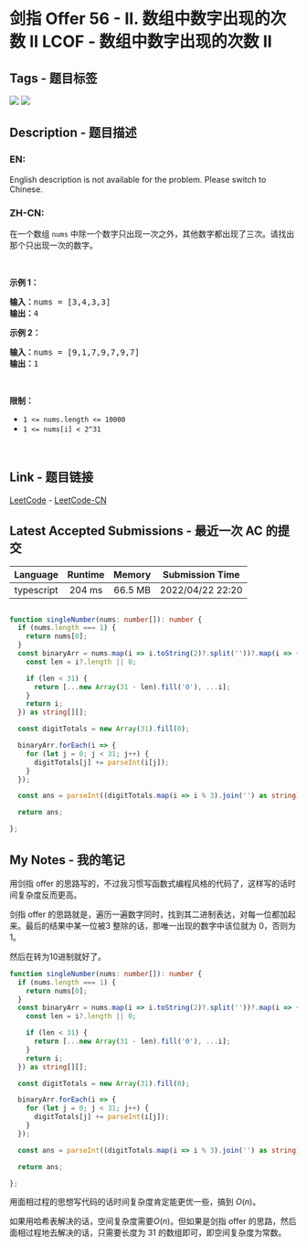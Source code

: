 
# 剑指 Offer 56 - II. 数组中数字出现的次数 II LCOF - 数组中数字出现的次数 II

## Tags - 题目标签

 <img src="https://img.shields.io/badge/Bit Manipulation-位运算-blue.svg">   <img src="https://img.shields.io/badge/Array-数组-blue.svg">  


## Description - 题目描述

### EN:
<p>English description is not available for the problem. Please switch to Chinese.</p>


### ZH-CN:
<p>在一个数组 <code>nums</code> 中除一个数字只出现一次之外，其他数字都出现了三次。请找出那个只出现一次的数字。</p>

<p>&nbsp;</p>

<p><strong>示例 1：</strong></p>

<pre><strong>输入：</strong>nums = [3,4,3,3]
<strong>输出：</strong>4
</pre>

<p><strong>示例 2：</strong></p>

<pre><strong>输入：</strong>nums = [9,1,7,9,7,9,7]
<strong>输出：</strong>1</pre>

<p>&nbsp;</p>

<p><strong>限制：</strong></p>

<ul>
	<li><code>1 &lt;= nums.length &lt;= 10000</code></li>
	<li><code>1 &lt;= nums[i] &lt; 2^31</code></li>
</ul>

<p>&nbsp;</p>



## Link - 题目链接

[LeetCode](https://leetcode.com/problems/shu-zu-zhong-shu-zi-chu-xian-de-ci-shu-ii-lcof/description/)  -  [LeetCode-CN](https://leetcode-cn.com/problems/shu-zu-zhong-shu-zi-chu-xian-de-ci-shu-ii-lcof/description/)
## Latest Accepted Submissions - 最近一次 AC 的提交


| Language | Runtime | Memory | Submission Time |
|:---:|:---:|:---:|:---:|
| typescript  | 204 ms | 66.5 MB | 2022/04/22 22:20 |

```typescript

function singleNumber(nums: number[]): number {
  if (nums.length === 1) {
    return nums[0];
  }
  const binaryArr = nums.map(i => i.toString(2)?.split(''))?.map(i => {
    const len = i?.length || 0;

    if (len < 31) {
      return [...new Array(31 - len).fill('0'), ...i];
    }
    return i;
  }) as string[][];

  const digitTotals = new Array(31).fill(0);

  binaryArr.forEach(i => {
    for (let j = 0; j < 31; j++) {
      digitTotals[j] += parseInt(i[j]);
    }
  });

  const ans = parseInt((digitTotals.map(i => i % 3).join('') as string), 2);

  return ans;

};

```
## My Notes - 我的笔记


用剑指 offer 的思路写的，不过我习惯写函数式编程风格的代码了，这样写的话时间复杂度反而更高。

剑指 offer 的思路就是，遍历一遍数字同时，找到其二进制表达，对每一位都加起来。最后的结果中某一位被3 整除的话，那唯一出现的数字中该位就为 0，否则为1。

然后在转为10进制就好了。

```typescript
function singleNumber(nums: number[]): number {
  if (nums.length === 1) {
    return nums[0];
  }
  const binaryArr = nums.map(i => i.toString(2)?.split(''))?.map(i => {
    const len = i?.length || 0;

    if (len < 31) {
      return [...new Array(31 - len).fill('0'), ...i];
    }
    return i;
  }) as string[][];

  const digitTotals = new Array(31).fill(0);

  binaryArr.forEach(i => {
    for (let j = 0; j < 31; j++) {
      digitTotals[j] += parseInt(i[j]);
    }
  });

  const ans = parseInt((digitTotals.map(i => i % 3).join('') as string), 2);

  return ans;

};
```

用面相过程的思想写代码的话时间复杂度肯定能更优一些，搞到 $O(n)$。

如果用哈希表解决的话，空间复杂度需要$O(n)$。但如果是剑指 offer 的思路，然后面相过程地去解决的话，只需要长度为 31 的数组即可，即空间复杂度为常数。


